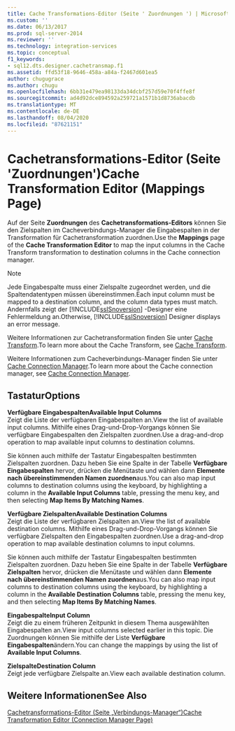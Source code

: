 ```yaml
---
title: Cache Transformations-Editor (Seite ' Zuordnungen ') | Microsoft-Dokumentation
ms.custom: ''
ms.date: 06/13/2017
ms.prod: sql-server-2014
ms.reviewer: ''
ms.technology: integration-services
ms.topic: conceptual
f1_keywords:
- sql12.dts.designer.cachetransmap.f1
ms.assetid: ffd53f18-9646-458a-a84a-f2467d601ea5
author: chugugrace
ms.author: chugu
ms.openlocfilehash: 6bb31e479ea98133da34dcbf257d59e70f4ffe8f
ms.sourcegitcommit: ad4d92dce894592a259721a1571b1d8736abacdb
ms.translationtype: MT
ms.contentlocale: de-DE
ms.lasthandoff: 08/04/2020
ms.locfileid: "87621151"
---
```

# <a name="cache-transformation-editor-mappings-page"></a><span data-ttu-id="ff4e1-102">Cachetransformations-Editor (Seite 'Zuordnungen')</span><span class="sxs-lookup"><span data-stu-id="ff4e1-102">Cache Transformation Editor (Mappings Page)</span></span>
  <span data-ttu-id="ff4e1-103">Auf der Seite **Zuordnungen** des **Cachetransformations-Editors** können Sie den Zielspalten im Cacheverbindungs-Manager die Eingabespalten in der Transformation für Cachetransformation zuordnen.</span><span class="sxs-lookup"><span data-stu-id="ff4e1-103">Use the **Mappings** page of the **Cache Transformation Editor** to map the input columns in the Cache Transform transformation to destination columns in the Cache connection manager.</span></span>  
  
> [!NOTE]  
>  <span data-ttu-id="ff4e1-104">Jede Eingabespalte muss einer Zielspalte zugeordnet werden, und die Spaltendatentypen müssen übereinstimmen.</span><span class="sxs-lookup"><span data-stu-id="ff4e1-104">Each input column must be mapped to a destination column, and the column data types must match.</span></span> <span data-ttu-id="ff4e1-105">Andernfalls zeigt der [!INCLUDE[ssISnoversion](../includes/ssisnoversion-md.md)] -Designer eine Fehlermeldung an.</span><span class="sxs-lookup"><span data-stu-id="ff4e1-105">Otherwise, [!INCLUDE[ssISnoversion](../includes/ssisnoversion-md.md)] Designer displays an error message.</span></span>  
  
 <span data-ttu-id="ff4e1-106">Weitere Informationen zur Cachetransformation finden Sie unter [Cache Transform](data-flow/transformations/cache-transform.md).</span><span class="sxs-lookup"><span data-stu-id="ff4e1-106">To learn more about the Cache Transform, see [Cache Transform](data-flow/transformations/cache-transform.md).</span></span>  
  
 <span data-ttu-id="ff4e1-107">Weitere Informationen zum Cacheverbindungs-Manager finden Sie unter [Cache Connection Manager](connection-manager/cache-connection-manager.md).</span><span class="sxs-lookup"><span data-stu-id="ff4e1-107">To learn more about the Cache connection manager, see [Cache Connection Manager](connection-manager/cache-connection-manager.md).</span></span>  
  
## <a name="options"></a><span data-ttu-id="ff4e1-108">Tastatur</span><span class="sxs-lookup"><span data-stu-id="ff4e1-108">Options</span></span>  
 <span data-ttu-id="ff4e1-109">**Verfügbare Eingabespalten**</span><span class="sxs-lookup"><span data-stu-id="ff4e1-109">**Available Input Columns**</span></span>  
 <span data-ttu-id="ff4e1-110">Zeigt die Liste der verfügbaren Eingabespalten an.</span><span class="sxs-lookup"><span data-stu-id="ff4e1-110">View the list of available input columns.</span></span> <span data-ttu-id="ff4e1-111">Mithilfe eines Drag-und-Drop-Vorgangs können Sie verfügbare Eingabespalten den Zielspalten zuordnen.</span><span class="sxs-lookup"><span data-stu-id="ff4e1-111">Use a drag-and-drop operation to map available input columns to destination columns.</span></span>  
  
 <span data-ttu-id="ff4e1-112">Sie können auch mithilfe der Tastatur Eingabespalten bestimmten Zielspalten zuordnen. Dazu heben Sie eine Spalte in der Tabelle **Verfügbare Eingabespalten** hervor, drücken die Menütaste und wählen dann **Elemente nach übereinstimmenden Namen zuordnen**aus.</span><span class="sxs-lookup"><span data-stu-id="ff4e1-112">You can also map input columns to destination columns using the keyboard, by highlighting a column in the **Available Input Columns** table, pressing the menu key, and then selecting **Map Items By Matching Names**.</span></span>  
  
 <span data-ttu-id="ff4e1-113">**Verfügbare Zielspalten**</span><span class="sxs-lookup"><span data-stu-id="ff4e1-113">**Available Destination Columns**</span></span>  
 <span data-ttu-id="ff4e1-114">Zeigt die Liste der verfügbaren Zielspalten an.</span><span class="sxs-lookup"><span data-stu-id="ff4e1-114">View the list of available destination columns.</span></span> <span data-ttu-id="ff4e1-115">Mithilfe eines Drag-und-Drop-Vorgangs können Sie verfügbare Zielspalten den Eingabespalten zuordnen.</span><span class="sxs-lookup"><span data-stu-id="ff4e1-115">Use a drag-and-drop operation to map available destination columns to input columns.</span></span>  
  
 <span data-ttu-id="ff4e1-116">Sie können auch mithilfe der Tastatur Eingabespalten bestimmten Zielspalten zuordnen. Dazu heben Sie eine Spalte in der Tabelle **Verfügbare Zielspalten** hervor, drücken die Menütaste und wählen dann **Elemente nach übereinstimmenden Namen zuordnen**aus.</span><span class="sxs-lookup"><span data-stu-id="ff4e1-116">You can also map input columns to destination columns using the keyboard, by highlighting a column in the **Available Destination Columns** table, pressing the menu key, and then selecting **Map Items By Matching Names**.</span></span>  
  
 <span data-ttu-id="ff4e1-117">**Eingabespalte**</span><span class="sxs-lookup"><span data-stu-id="ff4e1-117">**Input Column**</span></span>  
 <span data-ttu-id="ff4e1-118">Zeigt die zu einem früheren Zeitpunkt in diesem Thema ausgewählten Eingabespalten an.</span><span class="sxs-lookup"><span data-stu-id="ff4e1-118">View input columns selected earlier in this topic.</span></span> <span data-ttu-id="ff4e1-119">Die Zuordnungen können Sie mithilfe der Liste **Verfügbare Eingabespalten**ändern.</span><span class="sxs-lookup"><span data-stu-id="ff4e1-119">You can change the mappings by using the list of **Available Input Columns**.</span></span>  
  
 <span data-ttu-id="ff4e1-120">**Zielspalte**</span><span class="sxs-lookup"><span data-stu-id="ff4e1-120">**Destination Column**</span></span>  
 <span data-ttu-id="ff4e1-121">Zeigt jede verfügbare Zielspalte an.</span><span class="sxs-lookup"><span data-stu-id="ff4e1-121">View each available destination column.</span></span>  
  
## <a name="see-also"></a><span data-ttu-id="ff4e1-122">Weitere Informationen</span><span class="sxs-lookup"><span data-stu-id="ff4e1-122">See Also</span></span>  
 [<span data-ttu-id="ff4e1-123">Cachetransformations-Editor &#40;Seite „Verbindungs-Manager“&#41;</span><span class="sxs-lookup"><span data-stu-id="ff4e1-123">Cache Transformation Editor &#40;Connection Manager Page&#41;</span></span>](../../2014/integration-services/cache-transformation-editor-connection-manager-page.md)  
  
  
